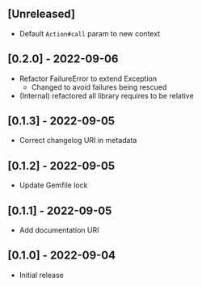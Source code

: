 ## [Unreleased]

- Default `Action#call` param to new context

## [0.2.0] - 2022-09-06

- Refactor FailureError to extend Exception
  - Changed to avoid failures being rescued
- (Internal) refactored all library requires to be relative

## [0.1.3] - 2022-09-05

- Correct changelog URI in metadata

## [0.1.2] - 2022-09-05

- Update Gemfile lock

## [0.1.1] - 2022-09-05

- Add documentation URI

## [0.1.0] - 2022-09-04

- Initial release
